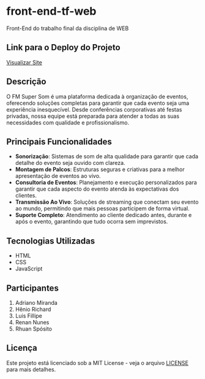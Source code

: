 # front-end-tf-web
Front-End do trabalho final da disciplina de WEB

## Link para o Deploy do Projeto
[Visualizar Site](https://luisfillipe1612.github.io/front-end-tf-web/)  <!-- Substitua pelo link real do seu site -->

## Descrição
O FM Super Som é uma plataforma dedicada à organização de eventos, oferecendo soluções completas para garantir que cada evento seja uma experiência inesquecível. Desde conferências corporativas até festas privadas, nossa equipe está preparada para atender a todas as suas necessidades com qualidade e profissionalismo.

## Principais Funcionalidades
- **Sonorização**: Sistemas de som de alta qualidade para garantir que cada detalhe do evento seja ouvido com clareza.
- **Montagem de Palcos**: Estruturas seguras e criativas para a melhor apresentação de eventos ao vivo.
- **Consultoria de Eventos**: Planejamento e execução personalizados para garantir que cada aspecto do evento atenda às expectativas dos clientes.
- **Transmissão Ao Vivo**: Soluções de streaming que conectam seu evento ao mundo, permitindo que mais pessoas participem de forma virtual.
- **Suporte Completo**: Atendimento ao cliente dedicado antes, durante e após o evento, garantindo que tudo ocorra sem imprevistos.

## Tecnologias Utilizadas
- HTML
- CSS
- JavaScript

## Participantes
1. Adriano Miranda
2. Hênio Richard
3. Luis Fillipe
4. Renan Nunes
5. Rhuan Spósito

## Licença
Este projeto está licenciado sob a MIT License - veja o arquivo [LICENSE](LICENSE) para mais detalhes.
